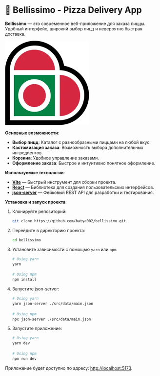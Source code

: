 # 🍕 Bellissimo - Pizza Delivery App

**Bellissimo** — это современное веб-приложение для заказа пиццы. Удобный интерфейс, широкий выбор пицц и невероятно быстрая доставка.

![Bellissimo Banner](src/assets/images/icons/icon.webp)

**Основные возможности**:
- **Выбор пицц**: Каталог с разнообразными пиццами на любой вкус.
- **Кастомизация заказа**: Возможность выбора дополнительных ингредиентов.
- **Корзина**: Удобное управление заказами.
- **Оформление заказа**: Быстрое и интуитивно понятное оформление.

**Используемые технологии**:
- **[Vite](https://vitejs.dev/)** — Быстрый инструмент для сборки проекта.
- **[React](https://reactjs.org/)** — Библиотека для создания пользовательских интерфейсов.
- **[json-server](https://github.com/typicode/json-server)** — Фейковый REST API для разработки и тестирования.

**Установка и запуск проекта**:
1. Клонируйте репозиторий:
    ```bash
    git clone https://github.com/batya002/bellissimo.git
    ```
2. Перейдите в директорию проекта:
    ```bash
    cd bellissimo
    ```
3. Установите зависимости с помощью `yarn` или `npm`:
    ```bash
    # Using yarn
    yarn

    # Using npm
    npm install
    ```
4. Запустите json-server:
    ```bash
    # Using yarn
    yarn json-server ./src/data/main.json

    # Using npm
    npx json-server ./src/data/main.json
    ```
5. Запустите приложение:
    ```bash
    # Using yarn
    yarn dev

    # Using npm
    npm run dev
    ```

Приложение будет доступно по адресу: [http://localhost:5173](http://localhost:5173).


